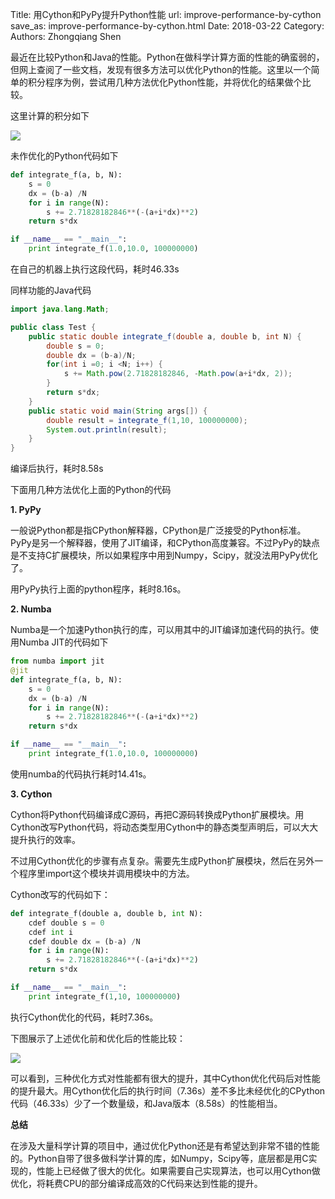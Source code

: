 Title: 用Cython和PyPy提升Python性能
url: improve-performance-by-cython
save_as: improve-performance-by-cython.html
Date: 2018-03-22
Category:
Authors: Zhongqiang Shen

最近在比较Python和Java的性能。Python在做科学计算方面的性能的确蛮弱的，但网上查阅了一些文档，发现有很多方法可以优化Python的性能。这里以一个简单的积分程序为例，尝试用几种方法优化Python性能，并将优化的结果做个比较。

这里计算的积分如下

![](http://www.zhihu.com/equation?tex=%5Cint_%7Ba%7D%5E%7Bb%7De%5E%7B-x%5E%7B2%7D%7D) 

未作优化的Python代码如下

```python
def integrate_f(a, b, N):
    s = 0
    dx = (b-a) /N
    for i in range(N):
        s += 2.71828182846**(-(a+i*dx)**2)
    return s*dx

if __name__ == "__main__":
    print integrate_f(1.0,10.0, 100000000)

```

在自己的机器上执行这段代码，耗时46.33s




同样功能的Java代码

```java
import java.lang.Math;

public class Test {
    public static double integrate_f(double a, double b, int N) {
        double s = 0;
        double dx = (b-a)/N;
        for(int i =0; i <N; i++) {
            s += Math.pow(2.71828182846, -Math.pow(a+i*dx, 2));
        }
        return s*dx;
    }
    public static void main(String args[]) {
        double result = integrate_f(1,10, 100000000);
        System.out.println(result);
    }
}

```

编译后执行，耗时8.58s




下面用几种方法优化上面的Python的代码

**1. PyPy**

一般说Python都是指CPython解释器，CPython是广泛接受的Python标准。PyPy是另一个解释器，使用了JIT编译，和CPython高度兼容。不过PyPy的缺点是不支持C扩展模块，所以如果程序中用到Numpy，Scipy，就没法用PyPy优化了。

用PyPy执行上面的python程序，耗时8.16s。

**2. Numba**

Numba是一个加速Python执行的库，可以用其中的JIT编译加速代码的执行。使用Numba JIT的代码如下

```python
from numba import jit
@jit
def integrate_f(a, b, N):
    s = 0
    dx = (b-a) /N
    for i in range(N):
        s += 2.71828182846**(-(a+i*dx)**2)
    return s*dx

if __name__ == "__main__":
    print integrate_f(1.0,10.0, 100000000)

```

使用numba的代码执行耗时14.41s。

**3. Cython**

Cython将Python代码编译成C源码，再把C源码转换成Python扩展模块。用Cython改写Python代码，将动态类型用Cython中的静态类型声明后，可以大大提升执行的效率。

不过用Cython优化的步骤有点复杂。需要先生成Python扩展模块，然后在另外一个程序里import这个模块并调用模块中的方法。

Cython改写的代码如下：

```python
def integrate_f(double a, double b, int N):
    cdef double s = 0
    cdef int i
    cdef double dx = (b-a) /N
    for i in range(N):
        s += 2.71828182846**(-(a+i*dx)**2)
    return s*dx

if __name__ == "__main__":
    print integrate_f(1,10, 100000000)

```

执行Cython优化的代码，耗时7.36s。




下图展示了上述优化前和优化后的性能比较：

![]({static}/images/v2-2192bca03dcb5a441ed5aece94dea038_r.jpg)

可以看到，三种优化方式对性能都有很大的提升，其中Cython优化代码后对性能的提升最大。用Cython优化后的执行时间（7.36s）差不多比未经优化的CPython代码（46.33s）少了一个数量级，和Java版本（8.58s）的性能相当。




**总结**

在涉及大量科学计算的项目中，通过优化Python还是有希望达到非常不错的性能的。Python自带了很多做科学计算的库，如Numpy，Scipy等，底层都是用C实现的，性能上已经做了很大的优化。如果需要自己实现算法，也可以用Cython做优化，将耗费CPU的部分编译成高效的C代码来达到性能的提升。

